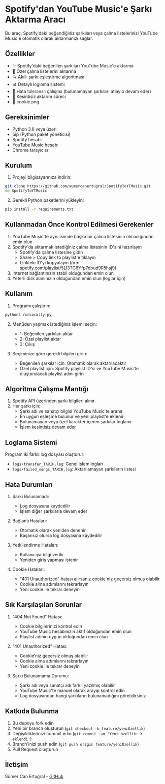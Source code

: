 # Spotify'dan YouTube Music'e Şarkı Aktarma Aracı

Bu araç, Spotify'daki beğendiğiniz şarkıları veya çalma listelerinizi YouTube Music'e otomatik olarak aktarmanızı sağlar.

## Özellikler

- ✨ Spotify'daki beğenilen şarkıları YouTube Music'e aktarma
- 📝 Özel çalma listelerini aktarma
- 🔍 Akıllı şarkı eşleştirme algoritması
- 📊 Detaylı loglama sistemi
- 🚀 Hata toleranslı çalışma (bulunamayan şarkıları atlayıp devam eder)
- 🔄 Kesintisiz aktarım süreci
-  🍪 cookie.png

## Gereksinimler

- Python 3.6 veya üzeri
- pip (Python paket yöneticisi)
- Spotify hesabı
- YouTube Music hesabı
- Chrome tarayıcısı

## Kurulum

1. Projeyi bilgisayarınıza indirin:
```bash
git clone https://github.com/sumercanertugral/SpotifyToYTMusic.git
cd SpotifyToYTMusic
```

2. Gerekli Python paketlerini yükleyin:
```bash
pip install -r requirements.txt
```

## Kullanmadan Önce Kontrol Edilmesi Gerekenler

1. YouTube Music'te aynı isimde başka bir çalma listesinin olmadığından emin olun
2. Spotify'da aktarmak istediğiniz çalma listesinin ID'sini hazırlayın
   - Spotify'da çalma listesine gidin
   - Share > Copy link to playlist'e tıklayın
   - Linkteki ID'yi kopyalayın (örn: spotify.com/playlist/5LI3TG6Yfp7dbud9R5hsj9)
3. İnternet bağlantınızın stabil olduğundan emin olun
4. Yeterli disk alanınızın olduğundan emin olun (loglar için)

## Kullanım

1. Programı çalıştırın:
```bash
python3 runLocally.py
```

2. Menüden yapmak istediğiniz işlemi seçin:
   - 1: Beğenilen şarkıları aktar
   - 2: Özel playlist aktar
   - 3: Çıkış

3. Seçiminize göre gerekli bilgileri girin:
   - Beğenilen şarkılar için: Otomatik olarak aktarılacaktır
   - Özel playlist için: Spotify playlist ID'si ve YouTube Music'te oluşturulacak playlist adını girin

## Algoritma Çalışma Mantığı

1. Spotify API üzerinden şarkı bilgileri alınır
2. Her şarkı için:
   - Şarkı adı ve sanatçı bilgisi YouTube Music'te aranır
   - En uygun eşleşme bulunur ve yeni playlist'e eklenir
   - Bulunamayan veya özel karakter içeren şarkılar loglanır
   - İşlem kesintisiz devam eder

## Loglama Sistemi

Program iki farklı log dosyası oluşturur:
- `logs/transfer_TARIH.log`: Genel işlem logları
- `logs/failed_songs_TARIH.log`: Aktarılamayan şarkıların listesi

## Hata Durumları

1. Şarkı Bulunamadı: 
   - Log dosyasına kaydedilir
   - İşlem diğer şarkılarla devam eder

2. Bağlantı Hataları:
   - Otomatik olarak yeniden denenir
   - Başarısız olursa log dosyasına kaydedilir

3. Yetkilendirme Hataları:
   - Kullanıcıya bilgi verilir
   - Yeniden giriş yapması istenir

4. Cookie Hataları:
   - "401 Unauthorized" hatası alırsanız cookie'niz geçersiz olmuş olabilir
   - Cookie alma adımlarını tekrarlayın
   - Yeni cookie ile tekrar deneyin

## Sık Karşılaşılan Sorunlar

1. "404 Not Found" Hatası:
   - Cookie bilgilerinizi kontrol edin
   - YouTube Music hesabınızın aktif olduğundan emin olun
   - Playlist adının uygun olduğundan emin olun

2. "401 Unauthorized" Hatası:
   - Cookie'niz geçersiz olmuş olabilir
   - Cookie alma adımlarını tekrarlayın
   - Yeni cookie ile tekrar deneyin

3. Şarkı Bulunamama Durumu:
   - Şarkı adı veya sanatçı adı farklı yazılmış olabilir
   - YouTube Music'te manuel olarak arayıp kontrol edin
   - Log dosyasından hangi şarkıların bulunamadığını görebilirsiniz

## Katkıda Bulunma

1. Bu depoyu fork edin
2. Yeni bir branch oluşturun (`git checkout -b feature/yeniOzellik`)
3. Değişikliklerinizi commit edin (`git commit -am 'Yeni özellik: X eklendi'`)
4. Branch'inizi push edin (`git push origin feature/yeniOzellik`)
5. Pull Request oluşturun



## İletişim

Sümer Can Ertuğral - [GitHub](https://github.com/sumercanertugral)

